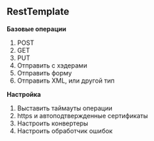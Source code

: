 ## RestTemplate

<strong>Базовые операции</strong>
1. POST
2. GET
3. PUT
4. Отправить с хэдерами
5. Отправить форму
6. Отправить XML, или другой тип

<strong>Настройка</strong>
1. Выставить таймауты операции
2. https и автоподтвержденные сертификаты
3. Настроить конвертеры
4. Настроить обработчик ошибок
